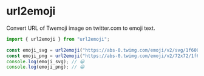 # url2emoji

Convert URL of Twemoji image on twitter.com to emoji text.

```typescript
import { url2emoji } from "url2emoji";

const emoji_svg = url2emoji("https://abs-0.twimg.com/emoji/v2/svg/1f600.svg");
const emoji_png = url2emoji("https://abs-0.twimg.com/emoji/v2/72x72/1f600.png");
console.log(emoji_svg); // 😀
console.log(emoji_png); // 😀
```

